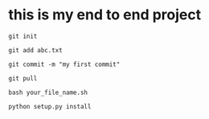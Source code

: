 # this is my end to end project
```
git init 
```

```
git add abc.txt
```

```
git commit -m "my first commit"
```

```
git pull
```

```
bash your_file_name.sh
```

```
python setup.py install
```
